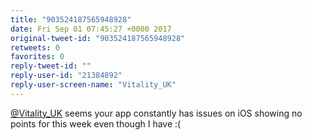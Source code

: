 ```yaml
---
title: "903524187565948928"
date: Fri Sep 01 07:45:27 +0000 2017
original-tweet-id: "903524187565948928"
retweets: 0
favorites: 0
reply-tweet-id: ""
reply-user-id: "21384892"
reply-user-screen-name: "Vitality_UK"
---
```

<a href="https://twitter.com/Vitality_UK">@Vitality_UK</a> seems your app constantly has issues on iOS showing no points for this week even though I have :(

